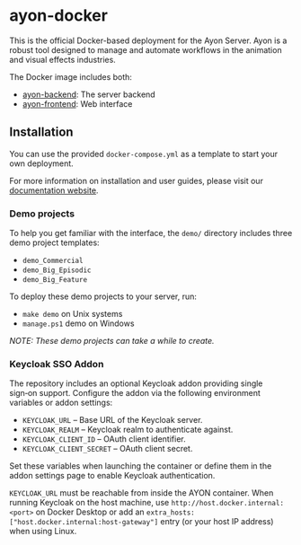 ayon-docker
===========

This is the official Docker-based deployment for the Ayon Server. 
Ayon is a robust tool designed to manage and automate workflows in the animation and visual effects industries.

The Docker image includes both:

- [ayon-backend](https://github.com/ynput/ayon-backend): The server backend
- [ayon-frontend](https://github.com/ynput/ayon-frontend): Web interface


Installation
------------

You can use the provided `docker-compose.yml` as a template to start your own deployment.

For more information on installation and user guides, 
please visit our [documentation website](https://ayon.ynput.io/docs/system_introduction).

### Demo projects

To help you get familiar with the interface, the `demo/` directory includes three demo project templates:

- `demo_Commercial`
- `demo_Big_Episodic`
- `demo_Big_Feature`

To deploy these demo projects to your server, run:

- `make demo` on Unix systems
- `manage.ps1` demo on Windows

*NOTE: These demo projects can take a while to create.*

### Keycloak SSO Addon

The repository includes an optional Keycloak addon providing single sign‑on support.
Configure the addon via the following environment variables or addon settings:

- `KEYCLOAK_URL` – Base URL of the Keycloak server.
- `KEYCLOAK_REALM` – Keycloak realm to authenticate against.
- `KEYCLOAK_CLIENT_ID` – OAuth client identifier.
- `KEYCLOAK_CLIENT_SECRET` – OAuth client secret.

Set these variables when launching the container or define them in the addon settings page to enable Keycloak authentication.

`KEYCLOAK_URL` must be reachable from inside the AYON container. When running
Keycloak on the host machine, use `http://host.docker.internal:<port>` on
Docker Desktop or add an `extra_hosts: ["host.docker.internal:host-gateway"]`
entry (or your host IP address) when using Linux.

